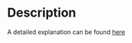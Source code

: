 # Description
A detailed explanation can be found [here](https://daniels-notes.de/posts/2021/unattended-license-deployment)
